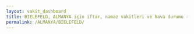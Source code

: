 ```yaml
---
layout: vakit_dashboard
title: BIELEFELD, ALMANYA için iftar, namaz vakitleri ve hava durumu - ilçe/eyalet seç
permalink: /ALMANYA/BIELEFELD/
---
```


<script type="text/javascript">
  var GLOBAL_COUNTRY = 'ALMANYA';
  var GLOBAL_CITY = 'BIELEFELD';
  var GLOBAL_STATE = '';
  var lat = 72;
  var lon = 21;
</script>
